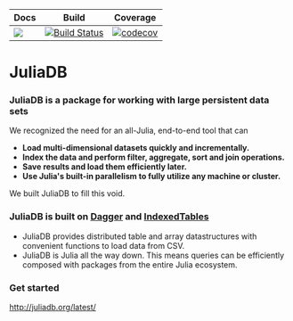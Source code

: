 | Docs | Build | Coverage |
|------|-------|----------|
| [![](https://img.shields.io/badge/docs-latest-blue.svg)](http://juliadb.org/latest/) | [![Build Status](https://travis-ci.org/JuliaComputing/JuliaDB.jl.svg?branch=master)](https://travis-ci.org/JuliaComputing/JuliaDB.jl) | [![codecov](https://codecov.io/gh/JuliaComputing/JuliaDB.jl/branch/master/graph/badge.svg)](https://codecov.io/gh/JuliaComputing/JuliaDB.jl)


# JuliaDB

### JuliaDB is a package for working with large persistent data sets

We recognized the need for an all-Julia, end-to-end tool that can

- **Load multi-dimensional datasets quickly and incrementally.**
- **Index the data and perform filter, aggregate, sort and join operations.**
- **Save results and load them efficiently later.**
- **Use Julia's built-in parallelism to fully utilize any machine or cluster.**

We built JuliaDB to fill this void.

### JuliaDB is built on [Dagger](https://github.com/JuliaParallel/Dagger.jl) and [IndexedTables](https://github.com/JuliaComputing/IndexedTables.jl)

- JuliaDB provides distributed table and array datastructures with convenient functions to load data from CSV. 
- JuliaDB is Julia all the way down. This means queries can be efficiently composed with packages from the entire Julia ecosystem.

### Get started

http://juliadb.org/latest/